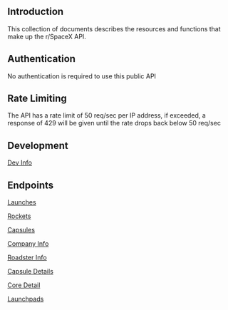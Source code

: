 ## Introduction
This collection of documents describes the resources and functions that make up the r/SpaceX API. 

## Authentication
No authentication is required to use this public API

## Rate Limiting
The API has a rate limit of 50 req/sec per IP address, if exceeded, a response of 429 will be given
until the rate drops back below 50 req/sec

## Development 
[Dev Info](https://github.com/r-spacex/SpaceX-API/blob/master/docs/development.md)

## Endpoints
[Launches](https://github.com/r-spacex/SpaceX-API/blob/master/docs/launches.md)

[Rockets](https://github.com/r-spacex/SpaceX-API/blob/master/docs/rocket.md)

[Capsules](https://github.com/r-spacex/SpaceX-API/blob/master/docs/capsule.md)

[Company Info](https://github.com/r-spacex/SpaceX-API/blob/master/docs/company_info.md)

[Roadster Info](https://github.com/r-spacex/SpaceX-API/blob/master/docs/roadster.md)

[Capsule Details](https://github.com/r-spacex/SpaceX-API/blob/master/docs/capsule_detail.md)

[Core Detail](https://github.com/r-spacex/SpaceX-API/blob/master/docs/core_detail.md)

[Launchpads](https://github.com/r-spacex/SpaceX-API/blob/master/docs/launchpad.md)